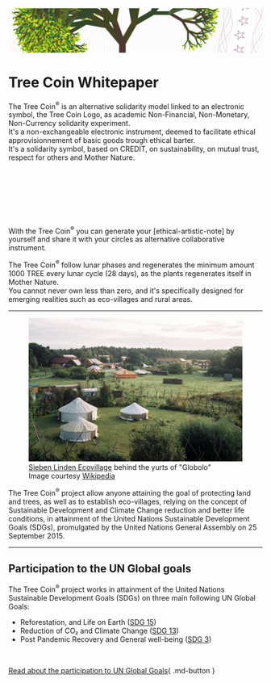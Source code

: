 <img src="docs/_img/tree_coin_logo_banner3.jpg" class=img-responsive>

# Tree Coin Whitepaper

The Tree Coin<sup>®</sup> is an alternative solidarity model linked to an electronic symbol, the Tree Coin Logo, as academic Non-Financial, Non-Monetary, Non-Currency solidarity experiment.<br /> It's a non-exchangeable electronic instrument, deemed to facilitate ethical approvisionnement of basic goods trough ethical barter.<br /> It's a solidarity symbol, based on CREDIT, on sustainability, on mutual trust, respect for others and Mother Nature.

<br>
<br>

<div class="typewriter" style="text-align: center;">
  <h2>
    <p class="typewrite" data-type='[ "The Tree Coin is not a money", "The Tree Coin is a symbol to facilitate barter", "The Tree Coin is an ecological concept"]'>
      <span class="wrap"></span>
    </p>
  </h2>
</div>

<br>
<br>

With the Tree Coin<sup>®</sup> you can generate your \[ethical-artistic-note] by yourself and share it with your circles as alternative collaborative instrument.

The Tree Coin<sup>®</sup> follow lunar phases and regenerates the minimum amount 1000 TREE every lunar cycle (28 days), as the plants regenerates itself in Mother Nature.<br /> You cannot never own less than zero, and it's specifically designed for emerging realities such as eco-villages and rural areas.

---

<figure markdown>
  <img alt="Sieben Linden Ecovillage behind the yurts of &quot;Globolo&quot; - Image courtesy Wikipedia" src="docs/_img/immagine (4).png" />
  <figcaption><a target="_blank" href="https://commons.wikimedia.org/wiki/Category:Okodorf_Sieben_Linden">Sieben Linden Ecovillage</a> behind the yurts of "Globolo"<br />Image courtesy <a target="_blank" href="https://en.wikipedia.org/wiki/Ecovillage#/media/File:004A_mwuerfel.jpg">Wikipedia</a></figcaption>
</figure>

The Tree Coin<sup>®</sup> project allow anyone attaining the goal of protecting land and trees, as well as to establish eco-villages, relying on the concept of Sustainable Development and Climate Change reduction and better life conditions, in attainment of the United Nations Sustainable Development Goals (SDGs), promulgated by the United Nations General Assembly on 25 September 2015.

---

## Participation to the UN Global goals

The Tree Coin<sup>®</sup> project works in attainment of the United Nations Sustainable Development Goals (SDGs) on three main following UN Global Goals:

- Reforestation, and Life on Earth ([SDG 15](https://en.wikipedia.org/wiki/Sustainable_Development_Goal_15))
- Reduction of CO₂ and Climate Change ([SDG 13](https://en.wikipedia.org/wiki/Sustainable_Development_Goal_13))
- Post Pandemic Recovery and General well-being ([SDG 3](https://en.wikipedia.org/wiki/Sustainable_Development_Goal_3))

<br>

[Read about the participation to UN Global Goals](./un-sustainable-development/participation-to-un-global-goals/){ .md-button }

<!-- ---

**Technical features**

-	[The Tree Coin logo](technical-features/the-tree-coin-logo.md)
-	[The Tree Coin credit-note](technical-features/the-tree-coin-credit-note.md)
-	[Table of proposed barter ratio per Tree Coin](technical-features/table-of-proposed-barter-ratio-per-tree-coin.md)

**Our Philosophy**

-	[The Debit Problem](our-philosophy/the-debit-problem.md)
-	[Trees Benefit](our-philosophy/trees-benefit.md)
-	[Requirements](our-philosophy/requirements.md)
-	[Governance](our-philosophy/governance.md)

**UN sustainable development**

-	[Participation to UN Global Goals](un-sustainable-development/participation-to-un-global-goals.md)
-	[Trees and Sustainable Development](un-sustainable-development/trees-and-sustainable-development.md) -->
